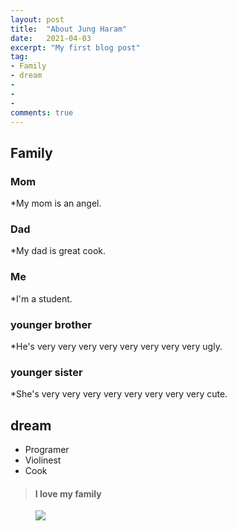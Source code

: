 ```yaml
---
layout: post
title:  "About Jung Haram"
date:   2021-04-03
excerpt: "My first blog post"
tag:
- Family
- dream
- 
-
- 
comments: true
---
```


## Family

### Mom
*My mom is an angel.

### Dad
*My dad is great cook.

### Me
*I'm a student.

### younger brother
*He's very very very very very very very very ugly.

### younger sister
*She's very very very very very very very very cute.

## dream

* Programer
* Violinest
* Cook

> #### I love my family

<figure>
	<a href="http://cdn.epnc.co.kr/news/photo/201903/82699_74756_817.jpg"><img src="http://www.google.com/url?sa=i&url=http%3A%2F%2Fwww.epnc.co.kr%2Fnews%2FarticleView.html%3Fidxno%3D82699&psig=AOvVaw1C9VFMYpIYJs8NimsoQ8MN&ust=1617530293130000&source=images&cd=vfe&ved=0CAIQjRxqFwoTCPjbyYbo4e8CFQAAAAAdAAAAABAD"></a>
<figure>

